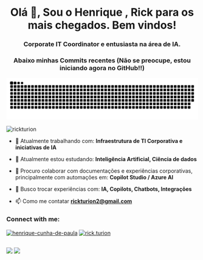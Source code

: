 <h1 align="center">Olá 👋, Sou o Henrique , Rick para os mais chegados. Bem vindos!</h1>
<h3 align="center">Corporate IT Coordinator e entusiasta na área de IA.</h3>
<h3 align="center">Abaixo minhas Commits recentes (Não se preocupe, estou iniciando agora no GitHub!!)

 </h3>
<div> 
 
  ![Snake animation](https://github.com/RickTurion/RickTurion/blob/output/github-contribution-grid-snake.svg)
 
</div>

<p align="left"> <img src="https://komarev.com/ghpvc/?username=rickturion&label=Profile%20views&color=0e75b6&style=flat" alt="rickturion" /> </p>

- 🔭 Atualmente trabalhando com: **Infraestrutura de TI Corporativa e iniciativas de IA**

- 🌱 Atualmente estou estudando: **Inteligência Artificial, Ciência de dados**

- 👯 Procuro colaborar com documentações e experiências corporativas, principalmente com automações em: **Copilot Studio / Azure AI**

- 🤝 Busco trocar experiências com: **IA, Copilots, Chatbots, Integrações**

- 📫 Como me contatar **rickturion2@gmail.com**

<h3 align="left">Connect with me:</h3>
<p align="left">
<a href="https://linkedin.com/in/henrique-cunha-de-paula" target="blank"><img align="center" src="https://raw.githubusercontent.com/rahuldkjain/github-profile-readme-generator/master/src/images/icons/Social/linked-in-alt.svg" alt="henrique-cunha-de-paula" height="30" width="40" /></a>
<a href="https://instagram.com/rick.turion" target="blank"><img align="center" src="https://raw.githubusercontent.com/rahuldkjain/github-profile-readme-generator/master/src/images/icons/Social/instagram.svg" alt="rick.turion" height="30" width="40" /></a>
</p>
  
  ##
<div> 
  <a href = "mailto:rickturion2@gmail.com"><img src="https://img.shields.io/badge/-Gmail-%23333?style=for-the-badge&logo=gmail&logoColor=white" target="_blank"></a>
  <a href="https://www.linkedin.com/in/henrique-cunha-de-paula/" target="_blank"><img src="https://img.shields.io/badge/-LinkedIn-%230077B5?style=for-the-badge&logo=linkedin&logoColor=white" target="_blank"></a> 

</div> 

